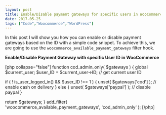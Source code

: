 ```yaml
---
layout: post
title: Enable/Disable payment gateways for specific users in WooCommerce
date: 2017-05-25
tags: ["Code","Woocommerce","WordPress"]
---
```


In this post I will show you how you can enable or disable payment gateways based on the ID with a simple code snippet. To achieve this, we are going to use the `woocommerce_available_payment_gateways` filter hook.

**Enable/Disable Payment Gateway with specific User ID in WooCommerce**

[php collapse="false"]
function cod_admin_only( $gateways ) {
  global $current_user;
  $user_ID = $current_user->ID; // get current user ID

  if ( ! is_user_logged_in() && $user_ID !== 1 ) {
    unset( $gateways['cod'] ); // enable cash on delivery
  } else {
    unset( $gateways['paypal'] ); // disable paypal
  }

  return $gateways;
}
add_filter( 'woocommerce_available_payment_gateways', 'cod_admin_only' );
[/php]